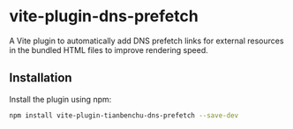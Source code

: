 # vite-plugin-dns-prefetch

A Vite plugin to automatically add DNS prefetch links for external resources in the bundled HTML files to improve rendering speed.

## Installation

Install the plugin using npm:

```bash
npm install vite-plugin-tianbenchu-dns-prefetch --save-dev
```
